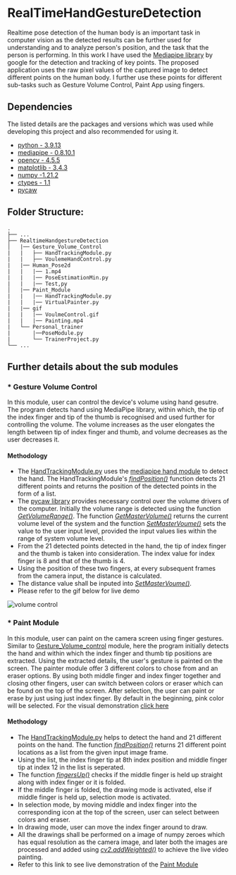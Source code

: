 # RealTimeHandGestureDetection

Realtime pose detection of the human body is an important task in computer vision as the detected results can be further used for understanding and to analyze person's position, and the task that the person is performing. In this work I have used the [Mediapipe library](https://google.github.io/mediapipe/solutions/hands) by google for the detection and tracking of key points. The proposed application uses the raw pixel values of the captured image to detect different points on the human body. I further use these points for different sub-tasks such as Gesture Volume Control, Paint App using fingers.

## Dependencies
The listed details are the packages and versions which was used while developing this project and also recommended for using it.
* [python - 3.9.13 ](https://www.python.org/downloads/release/python-3913/)
* [mediapipe - 0.8.10.1](https://pypi.org/project/mediapipe/)
* [opencv - 4.5.5](https://opencv.org/opencv-4-5-5/)
* [matplotlib - 3.4.3](https://matplotlib.org/3.4.3/contents.html)
* [numpy -1.21.2](https://numpy.org/doc/stable/release/1.21.2-notes.html)
* [ctypes - 1.1](https://pypi.org/project/ctypes/)
* [pycaw](https://pypi.org/project/pycaw/)

## Folder Structure:
    .
    ├── ...
    ├── RealtimeHandgestureDetection
    │   |── Gesture_Volume_Control   
    |   |   ├── HandTrackingModule.py
    |   |   ├── VoulemeHandControl.py
    |   |── Human_Pose2d
    |   |   |── 1.mp4
    |   |   |── PoseEstimationMin.py
    |   |   |── Test,py
    │   |── Paint_Module
    |   |   |── HandTrackingModule.py
    |   |   |── VirtualPainter.py
    |   |── gif
    |   |   |── VoulmeControl.gif
    |   |   |── Painting.mp4
    |   └── Personal_trainer
    |       |──PoseModule.py
    |       └── TrainerProject.py
    └── ...

## Further details about the sub modules
### * Gesture Volume Control
In this module, user can control the device's volume using hand gesutre. The program detects hand using MediaPipe library, within which, the tip of the index finger and tip of the thumb is recognised and used further for controlling the volume. The volume increases as the user elongates the length between tip of index finger and thumb, and volume decreases as the user decreases it. 

#### Methodology

* The [HandTrackingModule.py](https://github.com/SubramanyaGurumurthy/RealTimeHandgestureDetection/blob/main/Gesture_Volume_Control/HandTrackingModule.py) uses the [mediapipe hand module](https://google.github.io/mediapipe/solutions/hands#python-solution-api) to detect the hand. The HandTrackingModule's [*findPosition()*](https://github.com/SubramanyaGurumurthy/RealTimeHandgestureDetection/blob/main/Gesture_Volume_Control/HandTrackingModule.py#:~:text=def-,findPosition,-(self%2C)) function detects 21 different points and returns the position of the detected points in the form of a list. 
* The [pycaw library](https://pypi.org/project/pycaw/#:~:text=from%20ctypes%20import%20cast,20.0%2C%20None) provides necessary control over the volume drivers of the computer. Initially the volume range is detected using the function [*GetVolumeRange()*](https://github.com/SubramanyaGurumurthy/RealTimeHandgestureDetection/blob/main/Gesture_Volume_Control/volumeHandControl.py#:~:text=%3D%20volume.-,GetVolumeRange,-()). The function [*GetMasterVolume()*](https://github.com/SubramanyaGurumurthy/RealTimeHandgestureDetection/blob/main/Gesture_Volume_Control/volumeHandControl.py#:~:text=(volume.-,GetMasterVolumeLevel,-())%2C%20%5BminVol%2C) returns the current volume level of the system and the function [*SetMasterVoume()*](https://github.com/SubramanyaGurumurthy/RealTimeHandgestureDetection/blob/main/Gesture_Volume_Control/volumeHandControl.py#:~:text=SetMasterVolumeLevel) sets the value to the user input level, provided the input values lies within the range of system volume level.
* From the 21 detected points detected in the hand, the tip of index finger and the thumb is taken into consideration. The index value for index finger is 8 and that of the thumb is 4. 
* Using the position of these two fingers, at every subsequent frames from the camera input, the distance is calculated. 
* The distance value shall be inputed into [*SetMasterVoume()*](https://github.com/SubramanyaGurumurthy/RealTimeHandgestureDetection/blob/main/Gesture_Volume_Control/volumeHandControl.py#:~:text=SetMasterVolumeLevel).
* Please refer to the gif below for live demo

![volume control](https://github.com/SubramanyaGurumurthy/RealTimeHandgestureDetection/blob/main/gif/Volume_control.gif)


### * Paint Module
In this module, user can paint on the camera screen using finger gestures. Similar to [Gesture_Volume_control](https://github.com/SubramanyaGurumurthy/RealTimeHandgestureDetection/tree/main/Gesture_Volume_Control) module, here the program initially detects the hand and within which the index finger and thumb tip positions are extracted. Using the extracted details, the user's gesture is painted on the screen. The painter module offer 3 different colors to chose from and an eraser options. By using both middle finger and index finger together and closing other fingers, user can switch between colors or eraser which can be found on the top of the screen. After selection, the user can paint or erase by just using just index finger. By default in the beginning, pink color will be selected. For the visual demonstration [click here](https://youtu.be/u2zQ_nwl4WA)

#### Methodology
* The [HandTrackingModule.py](https://github.com/SubramanyaGurumurthy/RealTimeHandgestureDetection/blob/main/Paint_Module/HandTrackingModule.py) helps to detect the hand and 21 different points on the hand. The function [*findPosition()*](https://github.com/SubramanyaGurumurthy/RealTimeHandgestureDetection/blob/main/Paint_Module/HandTrackingModule.py#:~:text=def-,findPosition,-(self%2C)) returns 21 different point locations as a list from the given input image frame. 
* Using the list, the index finger tip at 8th index position and middle finger tip at index 12 in the list is seperated.
* The function [*fingersUp()*](https://github.com/SubramanyaGurumurthy/RealTimeHandgestureDetection/blob/main/Paint_Module/virtualPainter.py#:~:text=fingers%20%3D%20detector.fingersUp()) checks if the middle finger is held up straight along with index finger or it is folded. 
* If the middle finger is folded, the drawing mode is activated, else if middle finger is held up, selection mode is activated.
* In selection mode, by moving middle and index finger into the corresponding icon at the top of the screen, user can select between colors and eraser.
* In drawing mode, user can move the index finger around to draw.
* All the drawings shall be performed on a image of numpy zeroes which has equal resolution as the camera image, and later both the images are processed and added using [*cv2.addWeighted()*](https://github.com/SubramanyaGurumurthy/RealTimeHandgestureDetection/blob/main/Paint_Module/virtualPainter.py#:~:text=img%20%3D%20cv2.addWeighted(img%2C%200.5%2C%20imgCanvas%2C%200.5%2C%200)) to achieve the live video painting.  
* Refer to this link to see live demonstration of the [Paint Module](https://youtu.be/u2zQ_nwl4WA)
